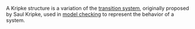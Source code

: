 A Kripke structure is a variation of the [transition system](operational-semantics/transition-system.md), originally proposed by Saul Kripke, used in [model checking](verification/model-checking.md) to represent the behavior of a system.

